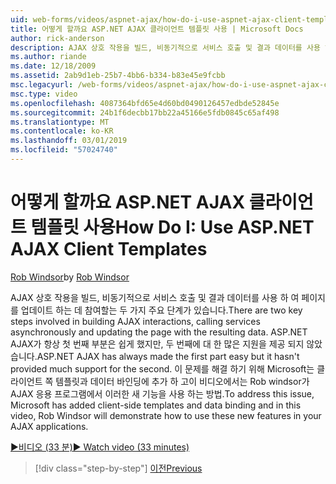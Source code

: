 ```yaml
---
uid: web-forms/videos/aspnet-ajax/how-do-i-use-aspnet-ajax-client-templates
title: 어떻게 할까요 ASP.NET AJAX 클라이언트 템플릿 사용 | Microsoft Docs
author: rick-anderson
description: AJAX 상호 작용을 빌드, 비동기적으로 서비스 호출 및 결과 데이터를 사용 하 여 페이지를 업데이트 하는 데 참여할는 두 가지 주요 단계가 있습니다. ASP.NET AJAX h...
ms.author: riande
ms.date: 12/18/2009
ms.assetid: 2ab9d1eb-25b7-4bb6-b334-b83e45e9fcbb
msc.legacyurl: /web-forms/videos/aspnet-ajax/how-do-i-use-aspnet-ajax-client-templates
msc.type: video
ms.openlocfilehash: 4087364bfd65e4d60bd0490126457edbde52845e
ms.sourcegitcommit: 24b1f6decbb17bb22a45166e5fdb0845c65af498
ms.translationtype: MT
ms.contentlocale: ko-KR
ms.lasthandoff: 03/01/2019
ms.locfileid: "57024740"
---
```

<a name="how-do-i-use-aspnet-ajax-client-templates"></a><span data-ttu-id="522ea-104">어떻게 할까요 ASP.NET AJAX 클라이언트 템플릿 사용</span><span class="sxs-lookup"><span data-stu-id="522ea-104">How Do I: Use ASP.NET AJAX Client Templates</span></span>
====================
<span data-ttu-id="522ea-105">[Rob Windsor](https://twitter.com/robwindsor)</span><span class="sxs-lookup"><span data-stu-id="522ea-105">by [Rob Windsor](https://twitter.com/robwindsor)</span></span>

<span data-ttu-id="522ea-106">AJAX 상호 작용을 빌드, 비동기적으로 서비스 호출 및 결과 데이터를 사용 하 여 페이지를 업데이트 하는 데 참여할는 두 가지 주요 단계가 있습니다.</span><span class="sxs-lookup"><span data-stu-id="522ea-106">There are two key steps involved in building AJAX interactions, calling services asynchronously and updating the page with the resulting data.</span></span> <span data-ttu-id="522ea-107">ASP.NET AJAX가 항상 첫 번째 부분은 쉽게 했지만, 두 번째에 대 한 많은 지원을 제공 되지 않았습니다.</span><span class="sxs-lookup"><span data-stu-id="522ea-107">ASP.NET AJAX has always made the first part easy but it hasn't provided much support for the second.</span></span> <span data-ttu-id="522ea-108">이 문제를 해결 하기 위해 Microsoft는 클라이언트 쪽 템플릿과 데이터 바인딩에 추가 하 고이 비디오에서는 Rob windsor가 AJAX 응용 프로그램에서 이러한 새 기능을 사용 하는 방법.</span><span class="sxs-lookup"><span data-stu-id="522ea-108">To address this issue, Microsoft has added client-side templates and data binding and in this video, Rob Windsor will demonstrate how to use these new features in your AJAX applications.</span></span>

[<span data-ttu-id="522ea-109">&#9654;비디오 (33 분)</span><span class="sxs-lookup"><span data-stu-id="522ea-109">&#9654; Watch video (33 minutes)</span></span>](https://channel9.msdn.com/Blogs/ASP-NET-Site-Videos/how-do-i-use-aspnet-ajax-client-templates)

> [!div class="step-by-step"]
> [<span data-ttu-id="522ea-110">이전</span><span class="sxs-lookup"><span data-stu-id="522ea-110">Previous</span></span>](how-do-i-customize-error-handling-for-the-aspnet-ajax-updatepanel.md)
